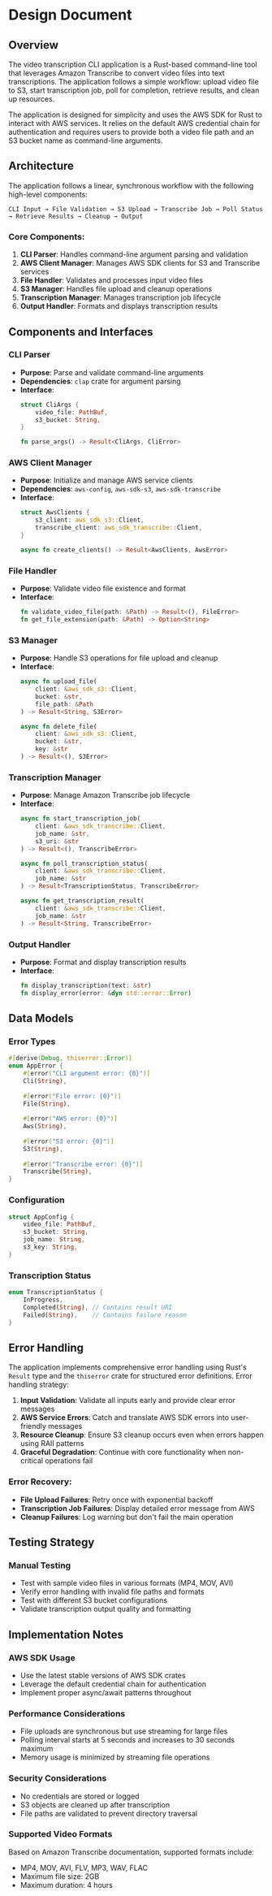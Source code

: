 # Design Document

## Overview

The video transcription CLI application is a Rust-based command-line tool that leverages Amazon Transcribe to convert video files into text transcriptions. The application follows a simple workflow: upload video file to S3, start transcription job, poll for completion, retrieve results, and clean up resources.

The application is designed for simplicity and uses the AWS SDK for Rust to interact with AWS services. It relies on the default AWS credential chain for authentication and requires users to provide both a video file path and an S3 bucket name as command-line arguments.

## Architecture

The application follows a linear, synchronous workflow with the following high-level components:

```
CLI Input → File Validation → S3 Upload → Transcribe Job → Poll Status → Retrieve Results → Cleanup → Output
```

### Core Components:

1. **CLI Parser**: Handles command-line argument parsing and validation
2. **AWS Client Manager**: Manages AWS SDK clients for S3 and Transcribe services
3. **File Handler**: Validates and processes input video files
4. **S3 Manager**: Handles file upload and cleanup operations
5. **Transcription Manager**: Manages transcription job lifecycle
6. **Output Handler**: Formats and displays transcription results

## Components and Interfaces

### CLI Parser
- **Purpose**: Parse and validate command-line arguments
- **Dependencies**: `clap` crate for argument parsing
- **Interface**:
  ```rust
  struct CliArgs {
      video_file: PathBuf,
      s3_bucket: String,
  }
  
  fn parse_args() -> Result<CliArgs, CliError>
  ```

### AWS Client Manager
- **Purpose**: Initialize and manage AWS service clients
- **Dependencies**: `aws-config`, `aws-sdk-s3`, `aws-sdk-transcribe`
- **Interface**:
  ```rust
  struct AwsClients {
      s3_client: aws_sdk_s3::Client,
      transcribe_client: aws_sdk_transcribe::Client,
  }
  
  async fn create_clients() -> Result<AwsClients, AwsError>
  ```

### File Handler
- **Purpose**: Validate video file existence and format
- **Interface**:
  ```rust
  fn validate_video_file(path: &Path) -> Result<(), FileError>
  fn get_file_extension(path: &Path) -> Option<String>
  ```

### S3 Manager
- **Purpose**: Handle S3 operations for file upload and cleanup
- **Interface**:
  ```rust
  async fn upload_file(
      client: &aws_sdk_s3::Client,
      bucket: &str,
      file_path: &Path
  ) -> Result<String, S3Error>
  
  async fn delete_file(
      client: &aws_sdk_s3::Client,
      bucket: &str,
      key: &str
  ) -> Result<(), S3Error>
  ```

### Transcription Manager
- **Purpose**: Manage Amazon Transcribe job lifecycle
- **Interface**:
  ```rust
  async fn start_transcription_job(
      client: &aws_sdk_transcribe::Client,
      job_name: &str,
      s3_uri: &str
  ) -> Result<(), TranscribeError>
  
  async fn poll_transcription_status(
      client: &aws_sdk_transcribe::Client,
      job_name: &str
  ) -> Result<TranscriptionStatus, TranscribeError>
  
  async fn get_transcription_result(
      client: &aws_sdk_transcribe::Client,
      job_name: &str
  ) -> Result<String, TranscribeError>
  ```

### Output Handler
- **Purpose**: Format and display transcription results
- **Interface**:
  ```rust
  fn display_transcription(text: &str)
  fn display_error(error: &dyn std::error::Error)
  ```

## Data Models

### Error Types
```rust
#[derive(Debug, thiserror::Error)]
enum AppError {
    #[error("CLI argument error: {0}")]
    Cli(String),
    
    #[error("File error: {0}")]
    File(String),
    
    #[error("AWS error: {0}")]
    Aws(String),
    
    #[error("S3 error: {0}")]
    S3(String),
    
    #[error("Transcribe error: {0}")]
    Transcribe(String),
}
```

### Configuration
```rust
struct AppConfig {
    video_file: PathBuf,
    s3_bucket: String,
    job_name: String,
    s3_key: String,
}
```

### Transcription Status
```rust
enum TranscriptionStatus {
    InProgress,
    Completed(String), // Contains result URI
    Failed(String),    // Contains failure reason
}
```

## Error Handling

The application implements comprehensive error handling using Rust's `Result` type and the `thiserror` crate for structured error definitions. Error handling strategy:

1. **Input Validation**: Validate all inputs early and provide clear error messages
2. **AWS Service Errors**: Catch and translate AWS SDK errors into user-friendly messages
3. **Resource Cleanup**: Ensure S3 cleanup occurs even when errors happen using RAII patterns
4. **Graceful Degradation**: Continue with core functionality when non-critical operations fail

### Error Recovery:
- **File Upload Failures**: Retry once with exponential backoff
- **Transcription Job Failures**: Display detailed error message from AWS
- **Cleanup Failures**: Log warning but don't fail the main operation

## Testing Strategy

### Manual Testing
- Test with sample video files in various formats (MP4, MOV, AVI)
- Verify error handling with invalid file paths and formats
- Test with different S3 bucket configurations
- Validate transcription output quality and formatting

## Implementation Notes

### AWS SDK Usage
- Use the latest stable versions of AWS SDK crates
- Leverage the default credential chain for authentication
- Implement proper async/await patterns throughout

### Performance Considerations
- File uploads are synchronous but use streaming for large files
- Polling interval starts at 5 seconds and increases to 30 seconds maximum
- Memory usage is minimized by streaming file operations

### Security Considerations
- No credentials are stored or logged
- S3 objects are cleaned up after transcription
- File paths are validated to prevent directory traversal

### Supported Video Formats
Based on Amazon Transcribe documentation, supported formats include:
- MP4, MOV, AVI, FLV, MP3, WAV, FLAC
- Maximum file size: 2GB
- Maximum duration: 4 hours